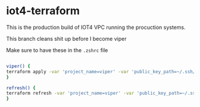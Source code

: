 # iot4-terraform

This is the production build of IOT4 VPC running the procuction systems.

This branch cleans shit up before I become viper

Make sure to have these in the `.zshrc` file

```bash

viper() {
terraform apply -var 'project_name=viper' -var 'public_key_path=~/.ssh/id_rsa' -var 'key_name=id_rsa'
}

refresh() {
terraform refresh -var 'project_name=viper' -var 'public_key_path=~/.ssh/id_rsa' -var 'key_name=id_rsa'
}

```
